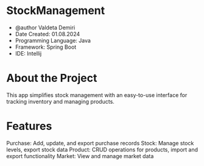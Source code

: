 # StockManagement

* @author Valdeta Demiri
 * Date Created: 01.08.2024
 * Programming Language: Java
 * Framework: Spring Boot
 * IDE: Intellij 

# About the Project
This app simplifies stock management with an easy-to-use interface for tracking inventory and managing products.

# Features
Purchase: Add, update, and export purchase records
Stock: Manage stock levels, export stock data
Product: CRUD operations for products, import and export functionality
Market: View and manage market data
